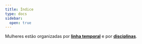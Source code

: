 ```yaml
---
title: Índice
type: docs
sidebar:
  open: true
---
```


Mulheres estão organizadas por [**linha temporal**](https://michele-bc.github.io/mulheres-astroefisica/docs/temporal/) e por [**disciplinas**](https://michele-bc.github.io/mulheres-astroefisica/docs/disciplina/).
